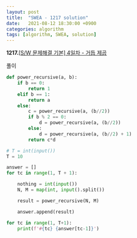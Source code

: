 ```yaml
---
layout: post
title:  "SWEA - 1217 solution"
date:   2021-08-12 18:30:00 +0900
categories: algorithm
tags: [algorithm, SWEA, solution]
---
```

**1217.**[[S/W 문제해결 기본\] 4일차 - 거듭 제곱](https://swexpertacademy.com/main/code/problem/problemDetail.do?contestProbId=AV14dUIaAAUCFAYD&categoryId=AV14dUIaAAUCFAYD&categoryType=CODE&problemTitle=1217&orderBy=FIRST_REG_DATETIME&selectCodeLang=ALL&select-1=&pageSize=10&pageIndex=1)

풀이

```python
def power_recursive(a, b):
    if b == 0:
        return 1
    elif b == 1:
        return a
    else:
        c = power_recursive(a, (b//2))
        if b % 2 == 0:
            d = power_recursive(a, (b//2))
        else:
            d = power_recursive(a, (b//2) + 1)
        return c*d

# T = int(input())
T = 10

answer = []
for tc in range(1, T + 1):

    nothing = int(input())
    N, M = map(int, input().split())

    result = power_recursive(N, M)

    answer.append(result)    

for tc in range(1, T+1):
    print(f'#{tc} {answer[tc-1]}')
```

